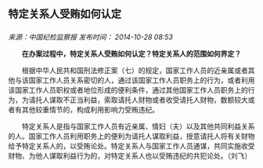 ## 特定关系人受贿如何认定

### 

_来源：中国纪检监察报_ _发布时间： 2014-10-28 08:53_

　　**在办案过程中，特定关系人受贿如何认定？特定关系人的范围如何界定？**

　　根据中华人民共和国刑法修正案（七）的规定，国家工作人员的近亲属或者其他与该国家工作人员关系密切的人，通过该国家工作人员职务上的行为，或者利用该国家工作人员职权或者地位形成的便利条件，通过其他国家工作人员职务上的行为，为请托人谋取不正当利益，索取请托人财物或者收受请托人财物，数额较大或者有其他较重情节的，构成利用影响力受贿违纪。

　　特定关系人是指与国家工作人员有近亲属、情妇（夫）以及其他共同利益关系的人。国家工作人员利用职务上的便利为请托人谋取利益，授意请托人将有关财物给予特定关系人的，以受贿论处。特定关系人与国家工作人员通谋，共同实施收受财物、为他人谋取利益行为的，对特定关系人也以受贿违纪的共犯论处。（刘飞）